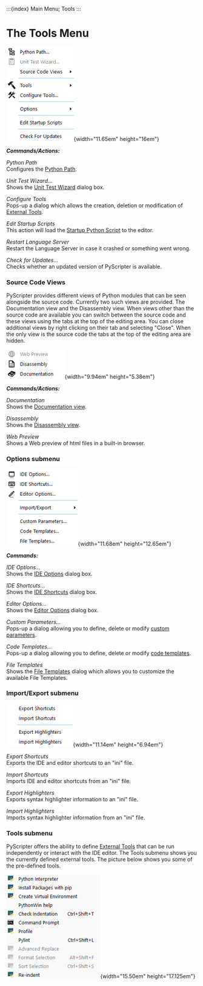 :::{index} Main Menu; Tools
:::

# The Tools Menu

![graphic](images/toolsmenu1.png){width="11.65em"  height="16em"}
  

***Commands/Actions:***

*Python Path*\
Configures the [Python Path](pythonpath).

*Unit Test Wizard...*\
Shows the [Unit Test Wizard](unittesting) dialog box.

*Configure Tools*\
Pops-up a dialog which allows the creation, deletion or modification of 
[External Tools](externaltools).

*Edit Startup Scripts*\
This action will load the [Startup Python Script](startup-python-scripts) to the editor.

*Restart Language Server*\
Restart the Language Server in case it crashed or something went wrong.

*Check for Updates...*\
Checks whether an updated version of PyScripter is available.


### Source  Code Views

PyScripter provides different views of Python modules that can be seen alongside the source 
code. Currently two such views are provided. The Documentation view 
and the Disassembly view. When views other than the source code are available 
you can switch between the source code and these views using the tabs at the 
top of the editing area. You can close additional views by right clicking on 
their tab and selecting "Close". When the only view is the source 
code the tabs at the top of the editing area are hidden.

![graphic](images/toolsmenu2.png){width="9.94em"  height="5.38em"}
  

***Commands/Actions:***

*Documentation*\
Shows the [Documentation view](documentationview).

*Disassembly*\
Shows the [Disassembly view](disassemblyview).

*Web Preview*\
Shows a Web preview of html files in a built-in browser.


### Options submenu

![graphic](images/toolsmenu3.png){width="11.68em"  height="12.65em"}

***Commands:***

*IDE Options...*\
Shows the [IDE Options](ideoptions) dialog box.

*IDE Shortcuts...*\
Shows the [IDE Shortcuts](ideshortcuts) dialog box.

*Editor Options...*\
Shows the [Editor Options](editoroptions) dialog box.

*Custom Parameters...*\
Pops-up a  dialog allowing you to define, delete or modify 
[custom parameters](parameters.md#custom-parameters).

*Code Templates...*\
Pops-up a  dialog allowing you to define, delete or modify 
[code templates](codetemplates).

*File Templates*\
Shows the [File Templates](filetemplates) dialog which allows you to 
customize the available File Templates.


### Import/Export submenu

![graphic](images/toolsmenu4.png){width="11.14em"  height="6.94em"}

*Export Shortcuts*\
Exports the IDE and editor shortcuts to an "ini" file.

*Import Shortcuts*\
Imports IDE and editor shortcuts from an "ini" file.

*Export Highlighters*\
Exports syntax highlighter information to an "ini" file.

*Import Highlighters*\
Imports syntax highlighter information from an "ini" file.


### Tools submenu

PyScripter offers the ability to define [External Tools](externaltools) 
that can be run independently or interact with the IDE editor. The 
Tools submenu shows you the currently defined external tools. The picture 
below shows you some of the pre-defined tools.

![graphic](images/toolsmenu5.png){width="15.50em"  height="17.125em"}
